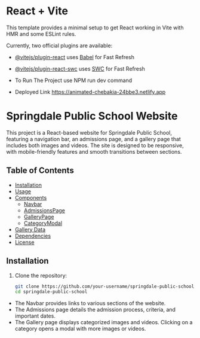 # React + Vite

This template provides a minimal setup to get React working in Vite with HMR and some ESLint rules.

Currently, two official plugins are available:

- [@vitejs/plugin-react](https://github.com/vitejs/vite-plugin-react/blob/main/packages/plugin-react/README.md) uses [Babel](https://babeljs.io/) for Fast Refresh
- [@vitejs/plugin-react-swc](https://github.com/vitejs/vite-plugin-react-swc) uses [SWC](https://swc.rs/) for Fast Refresh

- To Run The Project use NPM run dev command
- Deployed Link https://animated-chebakia-24bbe3.netlify.app

# Springdale Public School Website

This project is a React-based website for Springdale Public School, featuring a navigation bar, an admissions page, and a gallery page that includes both images and videos. The site is designed to be responsive, with mobile-friendly features and smooth transitions between sections.

## Table of Contents

- [Installation](#installation)
- [Usage](#usage)
- [Components](#components)
  - [Navbar](#navbar)
  - [AdmissionsPage](#admissionspage)
  - [GalleryPage](#gallerypage)
  - [CategoryModal](#categorymodal)
- [Gallery Data](#gallery-data)
- [Dependencies](#dependencies)
- [License](#license)

## Installation

1. Clone the repository:
   ```bash
   git clone https://github.com/your-username/springdale-public-school.git
   cd springdale-public-school
   ```

- The Navbar provides links to various sections of the website.
- The Admissions page details the admission process, criteria, and important dates.
- The Gallery page displays categorized images and videos. Clicking on a category opens a modal with more images or videos.
